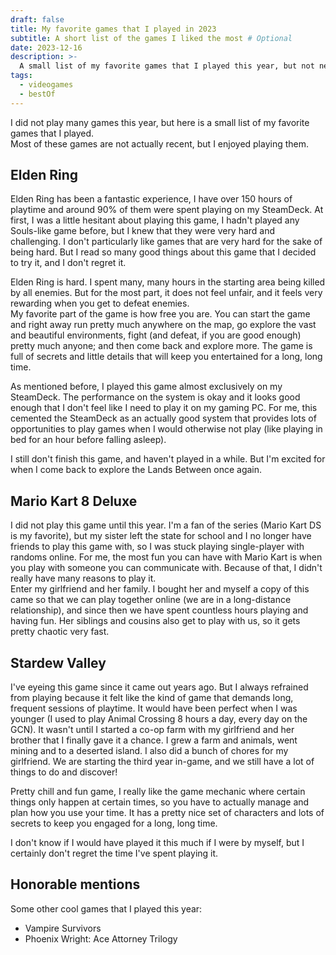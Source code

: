 ```yaml
---
draft: false
title: My favorite games that I played in 2023
subtitle: A short list of the games I liked the most # Optional
date: 2023-12-16
description: >-
  A small list of my favorite games that I played this year, but not necessarily new games.
tags:
  - videogames
  - bestOf
---
```

I did not play many games this year, but here is a small list of my favorite games that I played.  
Most of these games are not actually recent, but I enjoyed playing them.
<!--more-->

## Elden Ring
Elden Ring has been a fantastic experience, I have over 150 hours of playtime and around 90% of them were spent playing on my SteamDeck. At first, I was a little hesitant about playing this game, I hadn't played any Souls-like game before, but I knew that they were very hard and challenging. I don't particularly like games that are very hard for the sake of being hard. But I read so many good things about this game that I decided to try it, and I don't regret it.  

Elden Ring is hard. I spent many, many hours in the starting area being killed by all enemies. But for the most part, it does not feel unfair, and it feels very rewarding when you get to defeat enemies.  
My favorite part of the game is how free you are. You can start the game and right away run pretty much anywhere on the map, go explore the vast and beautiful environments, fight (and defeat, if you are good enough) pretty much anyone; and then come back and explore more. The game is full of secrets and little details that will keep you entertained for a long, long time.

As mentioned before, I played this game almost exclusively on my SteamDeck. The performance on the system is okay and it looks good enough that I don't feel like I need to play it on my gaming PC. For me, this cemented the SteamDeck as an actually good system that provides lots of opportunities to play games when I would otherwise not play (like playing in bed for an hour before falling asleep).

I still don't finish this game, and haven't played in a while. But I'm excited for when I come back to explore the Lands Between once again.

## Mario Kart 8 Deluxe

I did not play this game until this year. I'm a fan of the series (Mario Kart DS is my favorite), but my sister left the state for school and I no longer have friends to play this game with, so I was stuck playing single-player with randoms online. For me, the most fun you can have with Mario Kart is when you play with someone you can communicate with. Because of that, I didn't really have many reasons to play it.  
Enter my girlfriend and her family. I bought her and myself a copy of this came so that we can play together online (we are in a long-distance relationship), and since then we have spent countless hours playing and having fun. Her siblings and cousins also get to play with us, so it gets pretty chaotic very fast.

## Stardew Valley

I've eyeing this game since it came out years ago. But I always refrained from playing because it felt like the kind of game that demands long, frequent sessions of playtime. It would have been perfect when I was younger (I used to play Animal Crossing 8 hours a day, every day on the GCN).
It wasn't until I started a co-op farm with my girlfriend and her brother that I finally gave it a chance.
I grew a farm and animals, went mining and to a deserted island. I also did a bunch of chores for my girlfriend. We are starting the third year in-game, and we still have a lot of things to do and discover!

Pretty chill and fun game, I really like the game mechanic where certain things only happen at certain times, so you have to actually manage and plan how you use your time.
It has a pretty nice set of characters and lots of secrets to keep you engaged for a long, long time.

I don't know if I would have played it this much if I were by myself, but I certainly don't regret the time I've spent playing it.

## Honorable mentions

Some other cool games that I played this year:

- Vampire Survivors
- Phoenix Wright: Ace Attorney Trilogy
